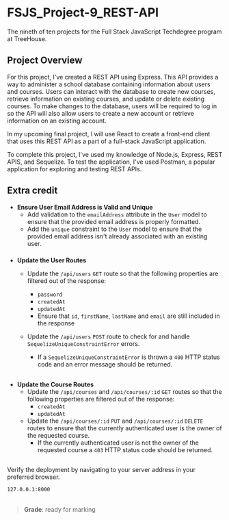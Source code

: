 # FSJS_Project-9_REST-API
The nineth of ten projects for the Full Stack JavaScript Techdegree program at TreeHouse.

## Project Overview

For this project, I've created a REST API using Express. This API provides a way to administer a school database containing information about users and courses. Users can interact with the database to create new courses, retrieve information on existing courses, and update or delete existing courses. To make changes to the database, users will be required to log in so the API will also allow users to create a new account or retrieve information on an existing account.

In my upcoming final project, I will use React to create a front-end client that uses this REST API as a part of a full-stack JavaScript application.

To complete this project, I've used my knowledge of Node.js, Express, REST APIS, and Sequelize. To test the application, I've used Postman, a popular application for exploring and testing REST APIs.

## Extra credit

- **Ensure User Email Address is Valid and Unique**
  - Add validation to the `emailAddress` attribute in the `User` model to ensure that the provided email address is properly formatted.
  - Add the `unique` constraint to the `User` model to ensure that the provided email address isn't already associated with an existing user.
###
- **Update the User Routes**
  - Update the `/api/users` `GET` route so that the following properties are filtered out of the response: 
    - `password`
    - `createdAt`
    - `updatedAt`
    - Ensure that `id`, `firstName`, `lastName` and `email` are still included in the response

  - Update the `/api/users` `POST` route to check for and handle `SequelizeUniqueConstraintError` errors.
    - If a `SequelizeUniqueConstraintError` is thrown a `400` HTTP status code and an error message should be returned.
##
- **Update the Course Routes**
  - Update the `/api/courses` and `/api/courses/:id` `GET` routes so that the following properties are filtered out of the response: 
    - `createdAt`
    - `updatedAt`
  - Update the `/api/courses/:id` `PUT` and `/api/courses/:id` `DELETE` routes to ensure that the currently authenticated user is the owner of the requested course. 
    - If the currently authenticated user is not the owner of the requested course a `403` HTTP status code should be returned. 
##
Verify the deployment by navigating to your server address in
your preferred browser.

```sh
127.0.0.1:8000
```

##

> **Grade**: ready for marking
